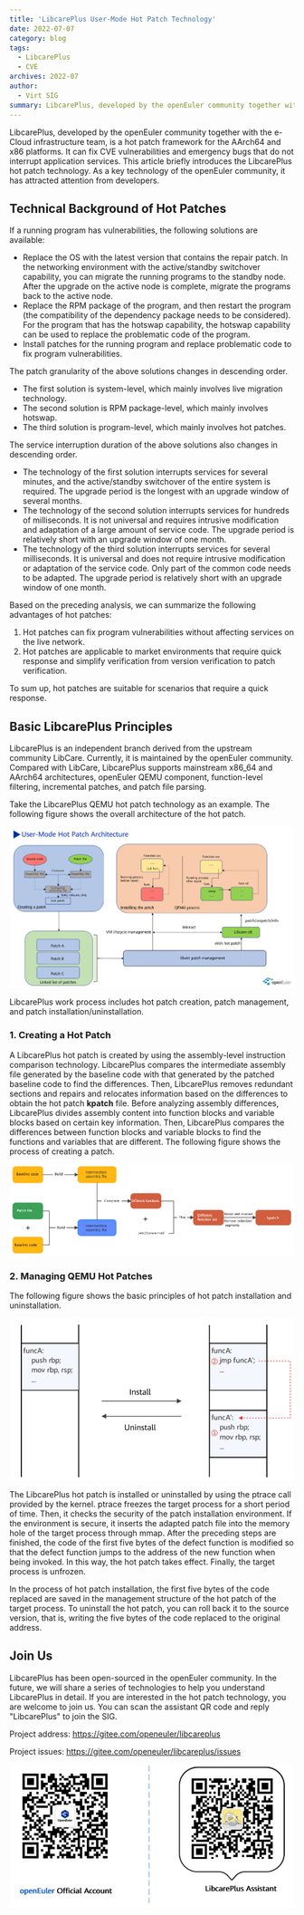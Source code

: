 ```yaml
---
title: 'LibcarePlus User-Mode Hot Patch Technology'
date: 2022-07-07
category: blog
tags:
  - LibcarePlus
  - CVE
archives: 2022-07
author:
  - Virt SIG
summary: LibcarePlus, developed by the openEuler community together with the e-Cloud infrastructure team, is a hot patch framework for the AArch64 and x86 platforms. It can fix CVE vulnerabilities and emergency bugs that do not interrupt application services.
---
```


LibcarePlus, developed by the openEuler community together with the e-Cloud infrastructure team, is a hot patch framework for the AArch64 and x86 platforms. It can fix CVE vulnerabilities and emergency bugs that do not interrupt application services. This article briefly introduces the LibcarePlus hot patch technology. As a key technology of the openEuler community, it has attracted attention from developers.

## Technical Background of Hot Patches

If a running program has vulnerabilities, the following solutions are available:

- Replace the OS with the latest version that contains the repair patch. In the networking environment with the active/standby switchover capability, you can migrate the running programs to the standby node. After the upgrade on the active node is complete, migrate the programs back to the active node.
- Replace the RPM package of the program, and then restart the program (the compatibility of the dependency package needs to be considered). For the program that has the hotswap capability, the hotswap capability can be used to replace the problematic code of the program.
- Install patches for the running program and replace problematic code to fix program vulnerabilities.

The patch granularity of the above solutions changes in descending order.

- The first solution is system-level, which mainly involves live migration technology.
- The second solution is RPM package-level, which mainly involves hotswap.
- The third solution is program-level, which mainly involves hot patches.

The service interruption duration of the above solutions also changes in descending order.

- The technology of the first solution interrupts services for several minutes, and the active/standby switchover of the entire system is required. The upgrade period is the longest with an upgrade window of several months.
- The technology of the second solution interrupts services for hundreds of milliseconds. It is not universal and requires intrusive modification and adaptation of a large amount of service code. The upgrade period is relatively short with an upgrade window of one month.
- The technology of the third solution interrupts services for several milliseconds. It is universal and does not require intrusive modification or adaptation of the service code. Only part of the common code needs to be adapted. The upgrade period is relatively short with an upgrade window of one month.

Based on the preceding analysis, we can summarize the following advantages of hot patches:

1. Hot patches can fix program vulnerabilities without affecting services on the live network.
2. Hot patches are applicable to market environments that require quick response and simplify verification from version verification to patch verification.

To sum up, hot patches are suitable for scenarios that require a quick response.

## Basic LibcarePlus Principles

LibcarePlus is an independent branch derived from the upstream community LibCare. Currently, it is maintained by the openEuler community. Compared with LibCare, LibcarePlus supports mainstream x86_64 and AArch64 architectures, openEuler QEMU component, function-level filtering, incremental patches, and patch file parsing.

Take the LibcarePlus QEMU hot patch technology as an example. The following figure shows the overall architecture of the hot patch.

<img src="./002.png">

LibcarePlus work process includes hot patch creation, patch management, and patch installation/uninstallation.

### 1. Creating a Hot Patch

A LibcarePlus hot patch is created by using the assembly-level instruction comparison technology. LibcarePlus compares the intermediate assembly file generated by the baseline code with that generated by the patched baseline code to find the differences. Then, LibcarePlus removes redundant sections and repairs and relocates information based on the differences to obtain the hot patch **kpatch** file. Before analyzing assembly differences, LibcarePlus divides assembly content into function blocks and variable blocks based on certain key information. Then, LibcarePlus compares the differences between function blocks and variable blocks to find the functions and variables that are different. The following figure shows the process of creating a patch.

<img src="./003.png">

### 2. Managing QEMU Hot Patches

The following figure shows the basic principles of hot patch installation and uninstallation.

<img src="./004.png">

The LibcarePlus hot patch is installed or uninstalled by using the ptrace call provided by the kernel. ptrace freezes the target process for a short period of time. Then, it checks the security of the patch installation environment. If the environment is secure, it inserts the adapted patch file into the memory hole of the target process through mmap. After the preceding steps are finished, the code of the first five bytes of the defect function is modified so that the defect function jumps to the address of the new function when being invoked. In this way, the hot patch takes effect. Finally, the target process is unfrozen.

In the process of hot patch installation, the first five bytes of the code replaced are saved in the management structure of the hot patch of the target process. To uninstall the hot patch, you can roll back it to the source version, that is, writing the five bytes of the code replaced to the original address.

## Join Us

LibcarePlus has been open-sourced in the openEuler community. In the future, we will share a series of technologies to help you understand LibcarePlus in detail. If you are interested in the hot patch technology, you are welcome to join us. You can scan the assistant QR code and reply "LibcarePlus" to join the SIG.

Project address: <https://gitee.com/openeuler/libcareplus>

Project issues: <https://gitee.com/openeuler/libcareplus/issues>

<img src="./006.jpg">
